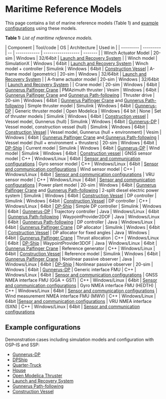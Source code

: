 
# Maritime Reference Models

This page contains a list of marine reference models (Table 1) and [example configurations](#example-configurations) using these models.

**Table 1:** *List of maritime reference models.*

| Component | Tool/code | OS | Architecture | Used in |
| --------- | --------- | -- | ------------ | ------------------ | ------- |
| Winch Actuator Model | 20-sim | Windows | 32/64bit | [Launch and Recovery System](https://github.com/open-simulation-platform/demo-cases/tree/master/lars) |
| Winch model | SimulationX | Windows | 64bit | [Launch and Recovery System](https://github.com/open-simulation-platform/demo-cases/tree/master/lars)
| Winch model + controller | Simulink | Windows | 64bit | [Construction Vessel](https://github.com/open-simulation-platform/demo-cases/tree/master/construction-vessel)
| A-frame model (geometric) | 20-sim | Windows | 32/64bit | [Launch and Recovery System](https://github.com/open-simulation-platform/demo-cases/tree/master/lars) |
| A-frame actuator model | 20-sim | Windows | 32/64bit | [Launch and Recovery System](https://github.com/open-simulation-platform/demo-cases/tree/master/lars) |
| Crane model | 20-sim | Windows | 64bit | [Gunnerus Palfinger Crane](https://github.com/open-simulation-platform/demo-cases/tree/master/gunnerus-palfinger-crane)
| PMAzimuth thruster | Vesim | Windows | 64bit | [Gunnerus Palfinger Crane](https://github.com/open-simulation-platform/demo-cases/tree/master/gunnerus-palfinger-crane) and [Gunnerus Path-following](https://github.com/open-simulation-platform/demo-cases/tree/master/gunnerus-waypoint-following)
| Thruster drive | 20-sim | Windows | 64bit | [Gunnerus Palfinger Crane](https://github.com/open-simulation-platform/demo-cases/tree/master/gunnerus-palfinger-crane) and [Gunnerus Path-following](https://github.com/open-simulation-platform/demo-cases/tree/master/gunnerus-waypoint-following)
| Simple thruster model | Simulink | Windows | 64bit | [Gunnerus-DP](https://github.com/open-simulation-platform/demo-cases/tree/master/gunnerus-dp)
| Generic thruster model | Open Modelica | Windows | 64 bit | None
| Set of thruster models | Simulink | Windows | 64bit | [Construction vessel](https://github.com/open-simulation-platform/demo-cases/tree/master/construction-vessel)
| Vessel model, Gunnerus (hull) | Simulink | Windows | 64bit | [Gunnerus-DP](https://github.com/open-simulation-platform/demo-cases/tree/master/gunnerus-dp)
| Vessel model, construction vessel (hull) | Simulink | Windows | 64bit | [Construction Vessel](https://github.com/open-simulation-platform/demo-cases/tree/master/construction-vessel)
| Vessel model, Gunnerus (hull + environment) | Vesim | Windows | 64bit | [Gunnerus Palfinger Crane](https://github.com/open-simulation-platform/demo-cases/tree/master/gunnerus-palfinger-crane) and[ Gunnerus Path-following](https://github.com/open-simulation-platform/demo-cases/tree/master/gunnerus-waypoint-following)
| Vessel model (hull + environment + thrusters) | 20-sim | Windows | 64bit | [DP-Ship](https://github.com/open-simulation-platform/demo-cases/tree/master/dp-ship)
| Current model | Simulink | Windows | 64bit | [Gunnerus-DP](https://github.com/open-simulation-platform/demo-cases/tree/master/gunnerus-dp)
| Wind model | Simulink | Windows | 64bit | [Construction vessel](https://github.com/open-simulation-platform/demo-cases/tree/master/construction-vessel)
| GNSS sensor model | C++ | Windows/Linux | 64bit | [Sensor and communication configurations](https://github.com/open-simulation-platform/demo-cases/tree/master/sensors-and-senders)
| Gyro sensor model | C++ | Windows/Linux | 64bit | [Sensor and communication configurations](https://github.com/open-simulation-platform/demo-cases/tree/master/sensors-and-senders)
| Wind sensor model | C++ | Windows/Linux | 64bit | [Sensor and communication configurations](https://github.com/open-simulation-platform/demo-cases/tree/master/sensors-and-senders)
| VRU sensor model | C++ | Windows/Linux | 64bit | [Sensor and communication configurations](https://github.com/open-simulation-platform/demo-cases/tree/master/sensors-and-senders)
| Power plant model | 20-sim | Windows | 64bit | [Gunnerus Palfinger Crane](https://github.com/open-simulation-platform/demo-cases/tree/master/gunnerus-palfinger-crane) and [Gunnerus Path-following](https://github.com/open-simulation-platform/demo-cases/tree/master/gunnerus-waypoint-following)
| 2-split diesel electric power system | Simulink | Windows | 64bit | [Construction Vessel](https://github.com/open-simulation-platform/demo-cases/tree/master/construction-vessel)
| DP controller | Simulink | Windows | 64bit | [Construction Vessel](https://github.com/open-simulation-platform/demo-cases/tree/master/construction-vessel)
| DP controller | C++ | Windows/Linux | 64bit | [DP-Ship](https://github.com/open-simulation-platform/demo-cases/tree/master/dp-ship)
| Simple DP controller | Simulink | Windows | 64bit | [Gunnerus-DP](https://github.com/open-simulation-platform/demo-cases/tree/master/gunnerus-dp)
| Trajectory controller | Java | Windows/Linux | 64bit | [Gunnerus Path-following](https://github.com/open-simulation-platform/demo-cases/tree/master/gunnerus-waypoint-following)
| WaypointProvider2DOF | Java | Windows/Linux | 64bit | [Gunnerus Path-following](https://github.com/open-simulation-platform/demo-cases/tree/master/gunnerus-waypoint-following)
| DP controller | Java | Windows/Linux | 64bit | [Gunnerus Palfinger Crane](https://github.com/open-simulation-platform/demo-cases/tree/master/gunnerus-palfinger-crane) 
| DP allocator | Simulink | Windows | 64bit | [Construction Vessel](https://github.com/open-simulation-platform/demo-cases/tree/master/construction-vessel)
| DP allocator for fixed angles | Java | Windows | 64bit | [Gunnerus Palfinger Crane](https://github.com/open-simulation-platform/demo-cases/tree/master/gunnerus-palfinger-crane) 
| Thrust allocation | C++ | Windows/Linux | 64bit | [DP-Ship](https://github.com/open-simulation-platform/demo-cases/tree/master/dp-ship)
| WaypointProvider3DOF | Java | Windows/Linux | 64bit | [Gunnerus Palfinger Crane](https://github.com/open-simulation-platform/demo-cases/tree/master/gunnerus-palfinger-crane) 
| Reference generator | C++ | Windows/Linux | 64bit | [Construction Vessel](https://github.com/open-simulation-platform/demo-cases/tree/master/construction-vessel)
| Reference model | Simulink | Windows | 64bit | [Gunnerus Palfinger Crane](https://github.com/open-simulation-platform/demo-cases/tree/master/gunnerus-palfinger-crane) 
| Nonlinear passive observer | Java | Windows/Linux | 64bit | [DP-Ship](https://github.com/open-simulation-platform/demo-cases/tree/master/dp-ship)
| Nonlinear passive observer | 20-sim | Windows | 64bit | [Gunnerus-DP](https://github.com/open-simulation-platform/demo-cases/tree/master/gunnerus-dp)
| Generic interface FMU | C++ | Windows/Linux | 64bit | [Sensor and communication configurations](https://github.com/open-simulation-platform/demo-cases/tree/master/sensors-and-senders)
| GNSS NMEA interface FMU (GGA + GST) | C++ | Windows/Linux | 64bit | [Sensor and communication configurations](https://github.com/open-simulation-platform/demo-cases/tree/master/sensors-and-senders)
| Gyro NMEA interface FMU (HEDTH) | C++ | Windows/Linux | 64bit | [Sensor and communication configurations](https://github.com/open-simulation-platform/demo-cases/tree/master/sensors-and-senders)
| Wind measurement NMEA interface FMU (MWV) | C++ | Windows/Linux | 64bit |[Sensor and communication configurations](https://github.com/open-simulation-platform/demo-cases/tree/master/sensors-and-senders)
| VRU NMEA interface (SXN) | C++ | Windows/Linux | 64bit | [Sensor and communication configurations](https://github.com/open-simulation-platform/demo-cases/tree/master/sensors-and-senders)

## Example configurations

Demonstration cases including simulation models and configuration with OSP-IS and SSP:

- [Gunnerus-DP](./cosim-demo-app/Gunnerus-DP)
- [DPShip](./cosim-demo-app/DPShip)
- [Quarter-Truck](./cosim-demo-app/Quarter-Truck)
- [House](./cosim-demo-app/House)
- [Open Modelica Thruster](./cosim-demo-app/Open-Modelica-Thruster)
- [Launch and Recovery System](./cosim-demo-app/lars)
- [Gunnerus Path-following](./cosim-demo-app/gunnerus-path-following)
- [Construction Vessel](./cosim-demo-app/Construction-Vessel)
